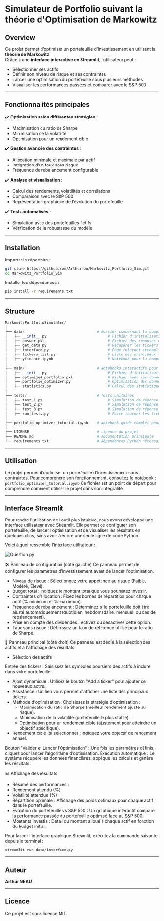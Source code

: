 # Simulateur de Portfolio suivant la théorie d'Optimisation de Markowitz

## Overview

Ce projet permet d’optimiser un portefeuille d’investissement en utilisant la **théorie de Markowitz**.  
Grâce à une **interface interactive en Streamlit**, l’utilisateur peut :  
- Sélectionner ses actifs  
- Définir son niveau de risque et ses contraintes  
- Lancer une optimisation du portefeuille sous plusieurs méthodes  
- Visualiser les performances passées et comparer avec le S&P 500  

---

## Fonctionnalités principales
✔️ **Optimisation selon différentes stratégies** :  
- Maximisation du ratio de Sharpe  
- Minimisation de la volatilité  
- Optimisation pour un rendement cible  

✔️ **Gestion avancée des contraintes** :  
- Allocation minimale et maximale par actif  
- Intégration d’un taux sans risque  
- Fréquence de rebalancement configurable  

✔️ **Analyse et visualisation** :  
- Calcul des rendements, volatilités et corrélations  
- Comparaison avec le S&P 500  
- Représentation graphique de l’évolution du portefeuille  

✔️ **Tests automatisés** :  
- Simulation avec des portefeuilles fictifs  
- Vérification de la robustesse du modèle
---

## Installation

Importer le répertoire :
```bash
git clone https://github.com/Arthurnoo/Markowitz_Portfolio_Sim.git
cd Markowitz_Portfolio_Sim
```
Installer les dépendances :
```bash
pip install -r requirements.txt
```
---

## Structure

```python
MarkowitzPortfolioSimulator/
│
├── data/                                 # Dossier concernant la compréhension et la récupération de la data
│   ├── __init__.py                            # Fichier d'initialisation pour le module
│   ├── answer.pkl                             # Fichier des réponses de l'utilisateur dans interface.py
│   ├── get_data.py                            # Récupérer les tickers du S&P 500
│   ├── interface.py                           # Page internet streamlit pour récupérer les informations de l'utilisateur, et afficher les résultats
│   ├── tickers_list.py                        # Liste des principaux tickers (aide pour les utilisateurs)
│   ├── yfinance.ipynb                         # Notebook pour la compréhension basique de yfinance
│
├── main/                                 # Notebooks interactifs pour démonstration
│   ├── __init__.py                            # Fichier d'initialisation pour le module
│   ├── optimized_portfolio.pkl                # Fichier avec les données finales pour l'exporter dans interface.py
│   ├── portfolio_optimizer.py                 # Optimisation des données sous contraintes
│   ├── statistics.py                          # Calcul des statistiques basiques des tickers (rendements moyens, volatilités, matrice de corrélation)
│
├── tests/                                # Tests unitaires
│   ├── test_1.py                              # Simulation de réponse utilisateur 1 (5 tickers)
│   ├── test_2.py                              # Simulation de réponse utilisateur 2 (10 tickers)
│   ├── test_3.py                              # Simulation de réponse utilisateur 3 (20 tickers)
│   ├── run_tests.py                           # Faire tourner les fichiers de tests et vérifier que tout fonctionne
│
├── portfolio_optimizer_tutorial.ipynb    # Notebook guide complet pour l'utilisateur
│
├── LICENSE                               # Licence du projet
├── README.md                             # Documentation principale
└── requirements.txt                      # Dépendances Python nécessaires
```

---

## Utilisation

Le projet permet d’optimiser un portefeuille d’investissement sous contraintes.
Pour comprendre son fonctionnement, consultez le notebook : `portfolio_optimizer_tutorial.ipynb`
Ce fichier est un point de départ pour comprendre comment utiliser le projet dans son intégralité.

---

## Interface Streamlit

Pour rendre l'utilisation de l'outil plus intuitive, nous avons développé une interface utilisateur avec Streamlit. Elle permet de configurer son portefeuille, de lancer l’optimisation et de visualiser les résultats en quelques clics, sans avoir à écrire une seule ligne de code Python.

Voici à quoi ressemble l’interface utilisateur :

![Question py](https://github.com/user-attachments/assets/5f745dc6-961f-449d-b5f9-fd885a9fbeb0)

🛠 Panneau de configuration (côté gauche)
Ce panneau permet de configurer les paramètres d'investissement avant de lancer l'optimisation.

- Niveau de risque : Sélectionnez votre appétence au risque (Faible, Modéré, Élevé).
- Budget total : Indiquez le montant total que vous souhaitez investir.
- Contraintes d’allocation : Fixez les bornes de répartition pour chaque actif (% minimum et % maximum).
- Fréquence de rebalancement : Déterminez si le portefeuille doit être ajusté automatiquement (quotidien, hebdomadaire, mensuel, ou pas de rebalancement).
- Prise en compte des dividendes : Activez ou désactivez cette option.
- Taux sans risque : Définissez un taux de référence utilisé pour le ratio de Sharpe.

📍 Panneau principal (côté droit)
Ce panneau est dédié à la sélection des actifs et à l'affichage des résultats.

- Sélection des actifs

Entrée des tickers : Saisissez les symboles boursiers des actifs à inclure dans votre portefeuille.
- Ajout dynamique : Utilisez le bouton "Add a ticker" pour ajouter de nouveaux actifs.
- Assistance : Un lien vous permet d'afficher une liste des principaux tickers.
- Méthode d’optimisation : Choisissez la stratégie d’optimisation :
  - Maximisation du ratio de Sharpe (meilleur rendement ajusté au risque).
  - Minimisation de la volatilité (portefeuille le plus stable).
  - Optimisation pour un rendement cible (ajustement pour atteindre un objectif spécifique).
- Rendement cible (si sélectionné) : Indiquez votre objectif de rendement annuel.


Bouton "Valider et Lancer l’Optimisation" : Une fois les paramètres définis, cliquez pour lancer l’algorithme d’optimisation.
Exécution automatique : Le système récupère les données financières, applique les calculs et génère les résultats.

📊 Affichage des résultats

- Résumé des performances :
- Rendement attendu (%)
- Volatilité attendue (%)
- Répartition optimale :
Affichage des poids optimaux pour chaque actif dans le portefeuille.
- Évolution du portefeuille vs S&P 500 :
Un graphique interactif compare la performance passée du portefeuille optimisé face au S&P 500.
- Montants investis :
Détail du montant alloué à chaque actif en fonction du budget initial.

Pour lancer l'interface graphique Streamlit, exécutez la commande suivante depuis le terminal :

```bash
streamlit run data/interface.py
```

---
## Auteur

**Arthur NEAU**

---

## Licence

Ce projet est sous licence MIT.
